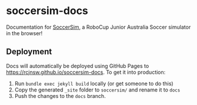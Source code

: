 # soccersim-docs
Documentation for [SoccerSim](https://github.com/rcjnsw/soccersim), a RoboCup Junior Australia Soccer simulator in the browser!

## Deployment
Docs will automatically be deployed using GitHub Pages to https://rcjnsw.github.io/soccersim-docs. To get it into production:

1. Run `bundle exec jekyll build` locally (or get someone to do this)
2. Copy the generated `_site` folder to `soccersim/` and rename it to `docs`
3. Push the changes to the `docs` branch.
